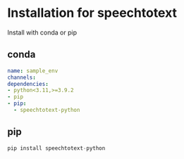 # Installation for speechtotext

Install with conda or pip

## conda

```yaml
name: sample_env
channels:
dependencies:
- python<3.11,>=3.9.2
- pip
- pip:
  - speechtotext-python
```

## pip

```python
pip install speechtotext-python
```
